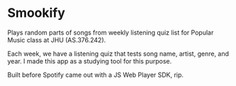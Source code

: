 # Smookify

Plays random parts of songs from weekly listening quiz list for Popular Music class at JHU (AS.376.242).

Each week, we have a listening quiz that tests song name, artist, genre, and year. I made this app as a studying tool for this purpose.

Built before Spotify came out with a JS Web Player SDK, rip.
